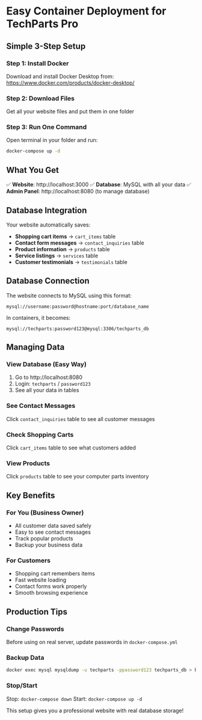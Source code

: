 # Easy Container Deployment for TechParts Pro

## Simple 3-Step Setup

### Step 1: Install Docker
Download and install Docker Desktop from: https://www.docker.com/products/docker-desktop/

### Step 2: Download Files
Get all your website files and put them in one folder

### Step 3: Run One Command
Open terminal in your folder and run:
```bash
docker-compose up -d
```

## What You Get

✅ **Website**: http://localhost:3000
✅ **Database**: MySQL with all your data
✅ **Admin Panel**: http://localhost:8080 (to manage database)

## Database Integration

Your website automatically saves:
- **Shopping cart items** → `cart_items` table
- **Contact form messages** → `contact_inquiries` table  
- **Product information** → `products` table
- **Service listings** → `services` table
- **Customer testimonials** → `testimonials` table

## Database Connection

The website connects to MySQL using this format:
```
mysql://username:password@hostname:port/database_name
```

In containers, it becomes:
```
mysql://techparts:password123@mysql:3306/techparts_db
```

## Managing Data

### View Database (Easy Way)
1. Go to http://localhost:8080
2. Login: `techparts` / `password123`
3. See all your data in tables

### See Contact Messages
Click `contact_inquiries` table to see all customer messages

### Check Shopping Carts
Click `cart_items` table to see what customers added

### View Products
Click `products` table to see your computer parts inventory

## Key Benefits

### For You (Business Owner)
- All customer data saved safely
- Easy to see contact messages
- Track popular products
- Backup your business data

### For Customers
- Shopping cart remembers items
- Fast website loading
- Contact forms work properly
- Smooth browsing experience

## Production Tips

### Change Passwords
Before using on real server, update passwords in `docker-compose.yml`

### Backup Data
```bash
docker exec mysql mysqldump -u techparts -ppassword123 techparts_db > backup.sql
```

### Stop/Start
Stop: `docker-compose down`
Start: `docker-compose up -d`

This setup gives you a professional website with real database storage!